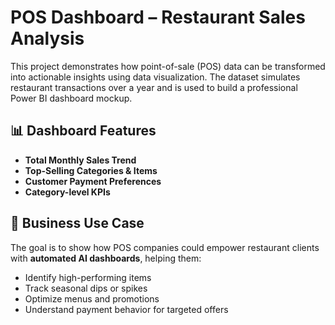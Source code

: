 # POS Dashboard – Restaurant Sales Analysis

This project demonstrates how point-of-sale (POS) data can be transformed into actionable insights using data visualization. 
The dataset simulates restaurant transactions over a year and is used to build a professional Power BI dashboard mockup.

## 📊 Dashboard Features

- **Total Monthly Sales Trend**
- **Top-Selling Categories & Items**
- **Customer Payment Preferences**
- **Category-level KPIs**

## 🧠 Business Use Case

The goal is to show how POS companies could empower restaurant clients with **automated AI dashboards**, helping them:
- Identify high-performing items
- Track seasonal dips or spikes
- Optimize menus and promotions
- Understand payment behavior for targeted offers



